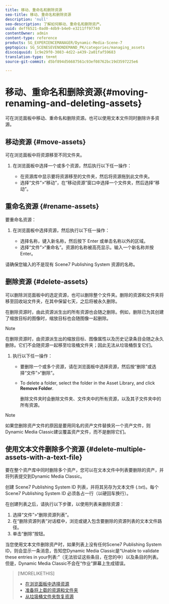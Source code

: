 ```yaml
---
title: 移动、重命名和删除资源
seo-title: 移动、重命名和删除资源
description: 'null'
seo-description: 了解如何移动、重命名和删除资产。
uuid: deff6521-0ad0-4db9-b4e0-e3211ff97740
contentOwner: admin
content-type: reference
products: SG_EXPERIENCEMANAGER/Dynamic-Media-Scene-7
geptopics: SG_SCENESEVENONDEMAND_PK/categories/managing_assets
discoiquuid: 1c9e29f0-3083-4d22-a439-2a01faf59683
translation-type: tm+mt
source-git-commit: d5bf894d56687561c93ef08762bc19d3597225e6

---
```



# 移动、重命名和删除资源{#moving-renaming-and-deleting-assets}

可在浏览面板中移动、重命名和删除资源。也可以使用文本文件同时删除许多资源。

## 移动资源 {#move-assets}

可在浏览面板中将资源移至不同文件夹。

1. 在浏览面板中选择一个或多个资源，然后执行以下任一操作：

   * 在资源库中显示要将资源移至的文件夹，然后将资源拖到此文件夹。
   * 选择“文件”>“移动”，在“移动资源”窗口中选择一个文件夹，然后选择“移动”。

## 重命名资源 {#rename-assets}

要重命名资源：

1. 在浏览面板中选择资源，然后执行以下任一操作：

   * 选择名称，键入新名称，然后按下 Enter 或单击名称以外的区域。
   * 选择“文件”>“重命名”。资源的名称被高亮显示。输入一个新名称并按 Enter。

请确保您输入的不是现有 Scene7 Publishing System 资源的名称。

## 删除资源 {#delete-assets}

可以删除浏览面板中的选定资源，也可以删除整个文件夹。删除的资源和文件夹将移至回收站文件夹，在其中保留七天，之后将被永久删除。

在删除资源时，由此资源派生出的所有资源也会随之删除。例如，删除已为其创建了缩放目标的图像时，缩放目标也会随图像一起删除。

>[!NOTE]
>
>在删除资源时，由资源派生出的缩放目标、图像属性以及历史记录条目会随之永久删除。它们不会随资源一起移至垃圾桶文件夹；因此无法从垃圾桶恢复它们。

1. 执行以下任一操作：

   * 要删除一个或多个资源，请在浏览面板中选择资源，然后按“删除”或选择“文件”>“删除”。
   * To delete a folder, select the folder in the Asset Library, and click **Remove Folder**.

      删除文件夹时会删除文件夹、文件夹中的所有资源，以及其子文件夹中的所有资源。

>[!NOTE]
>
>如果您删除资产文件的原因是要用同名的资产文件替换另一个资产文件，则Dynamic Media Classic建议覆盖资产文件，而不是删除它们。

## 使用文本文件删除多个资源 {#delete-multiple-assets-with-a-text-file}

要在整个资产库中同时删除多个资产，您可以在文本文件中列表要删除的资产，并将列表提交到Dynamic Media Classic。

创建 Scene7 Publishing System ID 列表，并将其另存为文本文件 (.txt)。每个 Scene7 Publishing System ID 必须各占一行（以硬回车换行）。

在创建列表之后，请执行以下步骤，以使用列表来删除资源：

1. 选择“文件”>“删除资源列表”。
1. 在“删除资源列表”对话框中，浏览或键入包含要删除的资源列表的文本文件路径。
1. 单击“删除”按钮。

当您使用文本文件删除资产时，如果列表上没有任何Scene7 Publishing System ID，则会显示一条消息，告知您Dynamic Media Classic是“Unable to validate these entries in your列表:”（无法验证这些条目，在您的中）以及条目的列表。 但是，Dynamic Media Classic不会在“作业”屏幕上生成错误。

>[!MORELIKETHIS]
>
>* [在浏览面板中选择资源](selecting-assets-browse-panel.md#selecting_assets_in_the_browse_panel)
>* [准备将上载的资源和文件夹](uploading-files.md#preparing_your_assets_and_folders_for_uploading)
>* [从垃圾桶文件夹恢复资源](trash-folder.md#restoring_assets_from_the_trash_folder)

